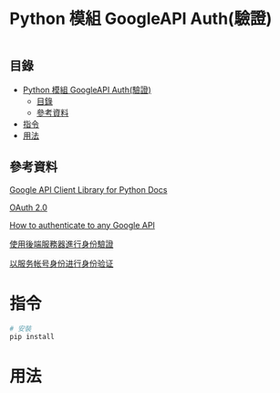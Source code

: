 # Python 模組 GoogleAPI Auth(驗證)

```
```

## 目錄

- [Python 模組 GoogleAPI Auth(驗證)](#python-模組-googleapi-auth驗證)
	- [目錄](#目錄)
	- [參考資料](#參考資料)
- [指令](#指令)
- [用法](#用法)

## 參考資料

[Google API Client Library for Python Docs](https://github.com/googleapis/google-api-python-client/blob/main/docs/README.md)

[OAuth 2.0](https://github.com/googleapis/google-api-python-client/blob/main/docs/oauth.md)

[How to authenticate to any Google API](https://flaviocopes.com/google-api-authentication/)

[使用後端服務器進行身份驗證](https://developers.google.com/identity/sign-in/web/backend-auth)

[以服务帐号身份进行身份验证](https://cloud.google.com/docs/authentication/production#auth-cloud-implicit-python)

# 指令

```bash
# 安裝
pip install
```

# 用法

```Python
```
